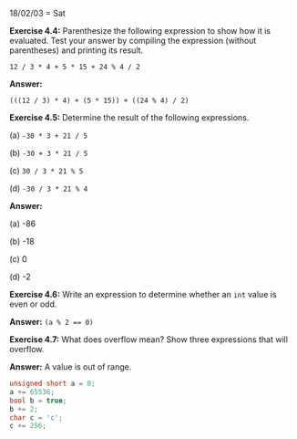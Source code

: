 18/02/03 = Sat

**Exercise 4.4:** Parenthesize the following expression to show how it is evaluated. Test your answer by compiling the expression (without parentheses) and printing its result.

`12 / 3 * 4 + 5 * 15 + 24 % 4 / 2`

**Answer:** 

`(((12 / 3) * 4) + (5 * 15)) + ((24 % 4) / 2)`

**Exercise 4.5:** Determine the result of the following expressions.

(a) `-30 * 3 + 21 / 5`

(b) `-30 + 3 * 21 / 5`

(c) `30 / 3 * 21 % 5`

(d) `-30 / 3 * 21 % 4`

**Answer:** 

(a) -86

(b) -18

(c) 0

(d) -2

**Exercise 4.6:** Write an expression to determine whether an `int` value is even or odd.

**Answer:** `(a % 2 == 0)`

**Exercise 4.7:** What does overflow mean? Show three expressions that will overflow.

**Answer:** A value is out of range.

```c++
unsigned short a = 0;
a += 65536;
bool b = true;
b += 2;
char c = 'c';
c += 256;
```


